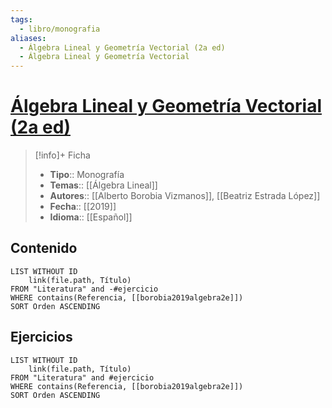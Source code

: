 ```yaml
---
tags:
  - libro/monografia
aliases:
  - Álgebra Lineal y Geometría Vectorial (2a ed)
  - Álgebra Lineal y Geometría Vectorial
---
```

# [Álgebra Lineal y Geometría Vectorial (2a ed)](https://www.sanzytorres.es/libros/algebra-lineal-y-geometria-vectorial/9788417765040/)

>[!info]+ Ficha
>- **Tipo**:: Monografía
>- **Temas**:: [[Álgebra Lineal]]
>- **Autores**:: [[Alberto Borobia Vizmanos]], [[Beatriz Estrada López]]
>- **Fecha**:: [[2019]]
>- **Idioma**:: [[Español]]

## Contenido
```dataview
LIST WITHOUT ID
    link(file.path, Título)
FROM "Literatura" and -#ejercicio
WHERE contains(Referencia, [[borobia2019algebra2e]])
SORT Orden ASCENDING
```

## Ejercicios
```dataview
LIST WITHOUT ID
    link(file.path, Título)
FROM "Literatura" and #ejercicio
WHERE contains(Referencia, [[borobia2019algebra2e]])
SORT Orden ASCENDING
```
